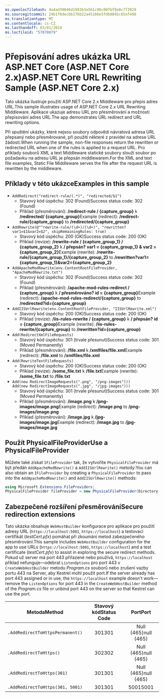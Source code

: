 ```yaml
---
ms.openlocfilehash: 4a4ad30846d1993b3e561c96c00fbf9a0c7f3929
ms.sourcegitcommit: 24b1f6decbb17bb22a45166e5fdb0845c65af498
ms.translationtype: MT
ms.contentlocale: cs-CZ
ms.lasthandoff: 03/01/2019
ms.locfileid: "57070879"
---
```

# <a name="aspnet-core-url-rewriting-sample-aspnet-core-2x"></a><span data-ttu-id="ea93f-101">Přepisování adres ukázka URL ASP.NET Core (ASP.NET Core 2.x)</span><span class="sxs-lookup"><span data-stu-id="ea93f-101">ASP.NET Core URL Rewriting Sample (ASP.NET Core 2.x)</span></span>

<span data-ttu-id="ea93f-102">Tato ukázka ilustruje použití ASP.NET Core 2.x Middleware pro přepis adres URL.</span><span class="sxs-lookup"><span data-stu-id="ea93f-102">This sample illustrates usage of ASP.NET Core 2.x URL Rewriting Middleware.</span></span> <span data-ttu-id="ea93f-103">Aplikace ukazuje adresu URL pro přesměrování a možnosti přepisování adres URL.</span><span class="sxs-lookup"><span data-stu-id="ea93f-103">The app demonstrates URL redirect and URL rewriting options.</span></span>

<span data-ttu-id="ea93f-104">Při spuštění ukázky, které nejsou soubory odpovědí návratová adresa URL přepsaný nebo přesměrované, při použití některé z pravidel na adrese URL žádosti.</span><span class="sxs-lookup"><span data-stu-id="ea93f-104">When running the sample, non-file responses return the rewritten or redirected URL when one of the rules is applied to a request URL.</span></span> <span data-ttu-id="ea93f-105">Pro příklady souborů XML a text Middleware statické soubory slouží soubor po požadavku na adresu URL je přepsán middlewarem.</span><span class="sxs-lookup"><span data-stu-id="ea93f-105">For the XML and text file examples, Static File Middleware serves the file after the request URL is rewritten by the middleware.</span></span>

## <a name="examples-in-this-sample"></a><span data-ttu-id="ea93f-106">Příklady v této ukázce</span><span class="sxs-lookup"><span data-stu-id="ea93f-106">Examples in this sample</span></span>

* `AddRedirect("redirect-rule/(.*)", "redirected/$1")`
  - <span data-ttu-id="ea93f-107">Stavový kód úspěchu: 302 (Found)</span><span class="sxs-lookup"><span data-stu-id="ea93f-107">Success status code: 302 (Found)</span></span>
  - <span data-ttu-id="ea93f-108">Příklad (přesměrování): **/redirect-rule / {capture_group}** k **/redirected/ {capture_group}**</span><span class="sxs-lookup"><span data-stu-id="ea93f-108">Example (redirect): **/redirect-rule/{capture_group}** to **/redirected/{capture_group}**</span></span>
* `AddRewrite(@"^rewrite-rule/(\d+)/(\d+)", "rewritten?var1=$1&var2=$2", skipRemainingRules: true)`
  - <span data-ttu-id="ea93f-109">Stavový kód úspěchu: 200 (OK)</span><span class="sxs-lookup"><span data-stu-id="ea93f-109">Success status code: 200 (OK)</span></span>
  - <span data-ttu-id="ea93f-110">Příklad (revize): **/rewrite-rule / {capture_group_1} / {capture_group_2}** k **/ přepsán? var1 = {capture_group_1} & var2 = {capture_group_2}**</span><span class="sxs-lookup"><span data-stu-id="ea93f-110">Example (rewrite): **/rewrite-rule/{capture_group_1}/{capture_group_2}** to **/rewritten?var1={capture_group_1}&var2={capture_group_2}**</span></span>
* `AddApacheModRewrite(env.ContentRootFileProvider, "ApacheModRewrite.txt")`
  - <span data-ttu-id="ea93f-111">Stavový kód úspěchu: 302 (Found)</span><span class="sxs-lookup"><span data-stu-id="ea93f-111">Success status code: 302 (Found)</span></span>
  - <span data-ttu-id="ea93f-112">Příklad (přesměrování): **/apache-mod-rules-redirect / {capture_group}** k **/ přesměrováno? id = {capture_group}**</span><span class="sxs-lookup"><span data-stu-id="ea93f-112">Example (redirect): **/apache-mod-rules-redirect/{capture_group}** to **/redirected?id={capture_group}**</span></span>
* `AddIISUrlRewrite(env.ContentRootFileProvider, "IISUrlRewrite.xml")`
  - <span data-ttu-id="ea93f-113">Stavový kód úspěchu: 200 (OK)</span><span class="sxs-lookup"><span data-stu-id="ea93f-113">Success status code: 200 (OK)</span></span>
  - <span data-ttu-id="ea93f-114">Příklad (revize): **/iis-rules-rewrite / {capture_group}** k **/ přepsán? id = {capture_group}**</span><span class="sxs-lookup"><span data-stu-id="ea93f-114">Example (rewrite): **/iis-rules-rewrite/{capture_group}** to **/rewritten?id={capture_group}**</span></span>
* `Add(RedirectXmlFileRequests)`
  - <span data-ttu-id="ea93f-115">Stavový kód úspěchu: 301 (trvale přesunut)</span><span class="sxs-lookup"><span data-stu-id="ea93f-115">Success status code: 301 (Moved Permanently)</span></span>
  - <span data-ttu-id="ea93f-116">Příklad (přesměrování): **/file.xml** k **/xmlfiles/file.xml**</span><span class="sxs-lookup"><span data-stu-id="ea93f-116">Example (redirect): **/file.xml** to **/xmlfiles/file.xml**</span></span>
* `Add(RewriteTextFileRequests)`
  - <span data-ttu-id="ea93f-117">Stavový kód úspěchu: 200 (OK)</span><span class="sxs-lookup"><span data-stu-id="ea93f-117">Success status code: 200 (OK)</span></span>
  - <span data-ttu-id="ea93f-118">Příklad (revize): **/some_file.txt** k **/file.txt**</span><span class="sxs-lookup"><span data-stu-id="ea93f-118">Example (rewrite): **/some_file.txt** to **/file.txt**</span></span>
* `Add(new RedirectImageRequests(".png", "/png-images")))`<br>`Add(new RedirectImageRequests(".jpg", "/jpg-images")))`
  - <span data-ttu-id="ea93f-119">Stavový kód úspěchu: 301 (trvale přesunut)</span><span class="sxs-lookup"><span data-stu-id="ea93f-119">Success status code: 301 (Moved Permanently)</span></span>
  - <span data-ttu-id="ea93f-120">Příklad (přesměrování): **/image.png** k **/png-images/image.png**</span><span class="sxs-lookup"><span data-stu-id="ea93f-120">Example (redirect): **/image.png** to **/png-images/image.png**</span></span>
  - <span data-ttu-id="ea93f-121">Příklad (přesměrování): **/image.jpg** k **/jpg-images/image.jpg**</span><span class="sxs-lookup"><span data-stu-id="ea93f-121">Example (redirect): **/image.jpg** to **/jpg-images/image.jpg**</span></span>

## <a name="use-a-physicalfileprovider"></a><span data-ttu-id="ea93f-122">Použít PhysicalFileProvider</span><span class="sxs-lookup"><span data-stu-id="ea93f-122">Use a PhysicalFileProvider</span></span>

<span data-ttu-id="ea93f-123">Můžete také získat `IFileProvider` tak, že vytvoříte `PhysicalFileProvider` má být předán `AddApacheModRewrite()` a `AddIISUrlRewrite()` metody:</span><span class="sxs-lookup"><span data-stu-id="ea93f-123">You can also obtain an `IFileProvider` by creating a `PhysicalFileProvider` to pass into the `AddApacheModRewrite()` and `AddIISUrlRewrite()` methods:</span></span>

```csharp
using Microsoft.Extensions.FileProviders;
PhysicalFileProvider fileProvider = new PhysicalFileProvider(Directory.GetCurrentDirectory());
```

## <a name="secure-redirection-extensions"></a><span data-ttu-id="ea93f-124">Zabezpečené rozšíření přesměrování</span><span class="sxs-lookup"><span data-stu-id="ea93f-124">Secure redirection extensions</span></span>

<span data-ttu-id="ea93f-125">Tato ukázka obsahuje `WebHostBuilder` konfigurace pro aplikace pro použití adresy URL (`https://localhost:5001`, `https://localhost`) a testovací certifikát (*testCert.pfx*) pomáhat při zkoumání metod zabezpečeného přesměrování.</span><span class="sxs-lookup"><span data-stu-id="ea93f-125">This sample includes `WebHostBuilder` configuration for the app to use URLs (`https://localhost:5001`, `https://localhost`) and a test certificate (*testCert.pfx*) to assist in exploring the secure redirect methods.</span></span> <span data-ttu-id="ea93f-126">Pokud už server má port 443 přiřazené nebo používá, `https://localhost` příklad nefunguje&mdash;odebrat `ListenOptions` pro port 443 v `CreateWebHostBuilder` metodu *Program.cs* souborů nebo zrušení vazby portu 443 na Server, aby Kestrel mohl použít port.</span><span class="sxs-lookup"><span data-stu-id="ea93f-126">If the server already has port 443 assigned or in use, the `https://localhost` example doesn't work&mdash;remove the `ListenOptions` for port 443 in the `CreateWebHostBuilder` method of the *Program.cs* file or unbind port 443 on the server so that Kestrel can use the port.</span></span>

| <span data-ttu-id="ea93f-127">Metoda</span><span class="sxs-lookup"><span data-stu-id="ea93f-127">Method</span></span>                           | <span data-ttu-id="ea93f-128">Stavový kód</span><span class="sxs-lookup"><span data-stu-id="ea93f-128">Status Code</span></span> |    <span data-ttu-id="ea93f-129">Port</span><span class="sxs-lookup"><span data-stu-id="ea93f-129">Port</span></span>    |
| -------------------------------- | :---------: | :--------: |
| `.AddRedirectToHttpsPermanent()` |     <span data-ttu-id="ea93f-130">301</span><span class="sxs-lookup"><span data-stu-id="ea93f-130">301</span></span>     | <span data-ttu-id="ea93f-131">Null (465)</span><span class="sxs-lookup"><span data-stu-id="ea93f-131">null (465)</span></span> |
| `.AddRedirectToHttps()`          |     <span data-ttu-id="ea93f-132">302</span><span class="sxs-lookup"><span data-stu-id="ea93f-132">302</span></span>     | <span data-ttu-id="ea93f-133">Null (465)</span><span class="sxs-lookup"><span data-stu-id="ea93f-133">null (465)</span></span> |
| `.AddRedirectToHttps(301)`       |     <span data-ttu-id="ea93f-134">301</span><span class="sxs-lookup"><span data-stu-id="ea93f-134">301</span></span>     | <span data-ttu-id="ea93f-135">Null (465)</span><span class="sxs-lookup"><span data-stu-id="ea93f-135">null (465)</span></span> |
| `.AddRedirectToHttps(301, 5001)` |     <span data-ttu-id="ea93f-136">301</span><span class="sxs-lookup"><span data-stu-id="ea93f-136">301</span></span>     |    <span data-ttu-id="ea93f-137">5001</span><span class="sxs-lookup"><span data-stu-id="ea93f-137">5001</span></span>    |

